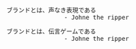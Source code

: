 

<pre>
ブランドとは、声なき表現である
                - Johne the ripper
</pre>


<pre>
ブランドとは、伝言ゲームである
                - Johne the ripper
</pre>




